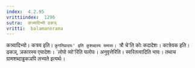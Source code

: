 ```yaml
---
index:  4.2.95
vrittiindex:  1296
sutra:  कत्र्यादिभ्यो ढकञ्
vritti:  balamanorama 
---
```


कत्र्यादिभ्यो। कत्रय इति। `कुगतिप्रादयः' इति कुशब्दस्य समासः। `त्रौ चे'ति कोः कदादेशः। कात्रेयक इति। ढकञ्, ञकारस्य एयादेशः। `लोपो व्यो'रिति यलोपः। अनुवृत्तेरिति। स्वरितत्वादिति भावः। तथाच ग्रामशब्दाड्ढकञपि लभ्यते इत्यर्थः। 

